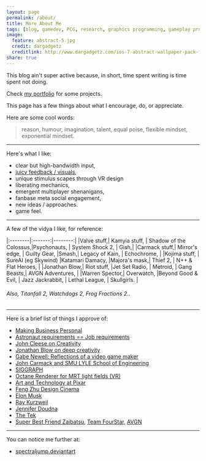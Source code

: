 ```yaml
---
layout: page
permalink: /about/
title: More About Me
tags: [blog, gamedev, PCG, research, graphics programming, gameplay programming, simulations, game design, Jekyll]
image:
  feature: abstract-5.jpg
  credit: dargadgetz
  creditlink: http://www.dargadgetz.com/ios-7-abstract-wallpaper-pack-for-iphone-5-and-ipod-touch-retina/
share: true
---
```


This blog ain't super active because, in short, time spent writing is time spent not doing.

Check [my portfolio](http://www.deferredreality.com) for some projects.

This page has a few things about what I encourage, do, or appreciate.
	
Here are some cool words: 

> reason, humour, imagination, talent, equal poise, flexible mindset, exponential mindset.


------------------

Here's what I like:

* clear but high-bandwidth input, 
* [juicy feedback / visuals](https://twitter.com/martinpi/status/789392171791024128), 
* unique stimulus scapes through VR design 
* liberating mechanics, 
* emergent multiplayer shenanigans, 
* fanbase meta social engagement, 
* new ideas / approaches.
* game feel.


------------------


A few of the vidya I like, for reference:

|:--------|:-------:|--------:|
|Valve stuff,| Kamyia stuff, | Shadow of the Colossus,|Psychonauts, | System Shock 2, | Gish,| 
|Carmack stuff,| Mirror's edge, | Guilty Gear, |Smash,| Legacy of Kain, | Echochrome, |
|Kojima stuff, | SureAI (eg Skywind) |Katamari Damacy, |Majora's mask,| Thief 2, | N++ & Flat Heroes, |
|Jonathan Blow,| Riot stuff, |Jet Set Radio, | Metroid, | Gang Beasts,| AVGN Adventures, |
|Warren Spector,| Overwatch, |Beyond Good & Evil, | Jazz Jackrabbit, | Lethal League, | Skullgirls. |

###### Also, Titanfall 2, Watchdogs 2, Frog Fractions 2..

------

Here is a brief list of things I approve of: 

* [Making Business Personal](https://hbr.org/2014/04/making-business-personal)
* [Astronaut requirements == Job requirements](http://www.mars-one.com/faq/selection-and-preparation-of-the-astronauts/what-are-the-qualifications-to-apply)
* [John Cleese on Creativity](https://github.com/tjluoma/John-Cleese-on-Creativity)
* [Jonathan Blow on deep creativity](https://www.youtube.com/watch?v=d0m0jIzJfiQ)
* [Gabe Newell: Reflections of a video game maker](https://www.youtube.com/watch?v=t8QEOBgLBQU)
* [John Carmack and SMU LYLE School of Engineering](https://www.youtube.com/watch?v=EaN4wUii0T0)
* [SIGGRAPH](http://blog.selfshadow.com/2014/08/14/siggraph-2014-links/)
* [Octane Renderer for MRT light fields (VR)](https://www.youtube.com/watch?v=0LLHMpbIJNA)
* [Art and Technology at Pixar](http://graphics.pixar.com/library/)
* [Feng Zhu Design Cinema](http://fengzhudesign.com/tutorials.htm)
* [Elon Musk](https://twitter.com/elonmusk)
* [Ray Kurzweil](http://www.kurzweilai.net/)
* [Jennifer Doudna](http://rna.berkeley.edu/)
* [The Tek](https://www.youtube.com/user/razethew0rld)
* [Super Best Friend Zaibatsu](http://superbestfriendsplay.com/), [Team FourStar](http://teamfourstar.com/), [AVGN](http://cinemassacre.com/)


----
 
You can notice me further at:

* [spectraljump.deviantart](http://spectraljump.deviantart.com/)

